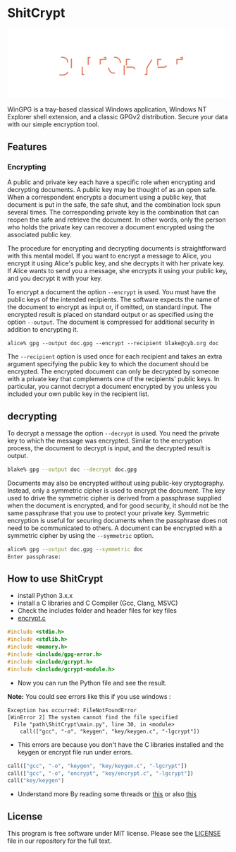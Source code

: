 # ShitCrypt

![header](Header.svg)

WinGPG is a tray-based classical Windows application, Windows NT Explorer shell extension, and a classic GPGv2 distribution. Secure your data with our simple encryption tool.

## Features

### Encrypting

A public and private key each have a specific role when encrypting and decrypting documents. A public key may be thought of as an open safe. When a correspondent encrypts a document using a public key, that document is put in the safe, the safe shut, and the combination lock spun several times. The corresponding private key is the combination that can reopen the safe and retrieve the document. In other words, only the person who holds the private key can recover a document encrypted using the associated public key.

The procedure for encrypting and decrypting documents is straightforward with this mental model. If you want to encrypt a message to Alice, you encrypt it using Alice's public key, and she decrypts it with her private key. If Alice wants to send you a message, she encrypts it using your public key, and you decrypt it with your key.

To encrypt a document the option `--encrypt` is used. You must have the public keys of the intended recipients. The software expects the name of the document to encrypt as input or, if omitted, on standard input. The encrypted result is placed on standard output or as specified using the option `--output`. The document is compressed for additional security in addition to encrypting it.

```shell
alice% gpg --output doc.gpg --encrypt --recipient blake@cyb.org doc
```

The `--recipient` option is used once for each recipient and takes an extra argument specifying the public key to which the document should be encrypted. The encrypted document can only be decrypted by someone with a private key that complements one of the recipients' public keys. In particular, you cannot decrypt a document encrypted by you unless you included your own public key in the recipient list.

## decrypting

To decrypt a message the option `--decrypt` is used. You need the private key to which the message was encrypted. Similar to the encryption process, the document to decrypt is input, and the decrypted result is output.

```bash
blake% gpg --output doc --decrypt doc.gpg
```

Documents may also be encrypted without using public-key cryptography. Instead, only a symmetric cipher is used to encrypt the document. The key used to drive the symmetric cipher is derived from a passphrase supplied when the document is encrypted, and for good security, it should not be the same passphrase that you use to protect your private key. Symmetric encryption is useful for securing documents when the passphrase does not need to be communicated to others. A document can be encrypted with a symmetric cipher by using the `--symmetric` option.

```bash
alice% gpg --output doc.gpg --symmetric doc
Enter passphrase: 
```

## How to use ShitCrypt

- install Python 3.x.x
- install a C libraries and C Compiler (Gcc, Clang, MSVC)
- Check the includes folder and header files for key files
- [encrypt.c](key/encrypt.c)

```c
#include <stdio.h>
#include <stdlib.h>
#include <memory.h>
#include <include/gpg-error.h>
#include <include/gcrypt.h>
#include <include/gcrypt-module.h>
```

- Now you can run the Python file and see the result.

__Note:__ You could see errors like this if you use windows :

```shell
Exception has occurred: FileNotFoundError
[WinError 2] The system cannot find the file specified
  File "path\ShitCrypt\main.py", line 30, in <module>
    call(["gcc", "-o", "keygen", "key/keygen.c", "-lgcrypt"])
```

- This errors are because you don't have the C libraries installed and the keygen or encrypt file run under errors.

```py
call(["gcc", "-o", "keygen", "key/keygen.c", "-lgcrypt"])
call(["gcc", "-o", "encrypt", "key/encrypt.c", "-lgcrypt"])
call("key/keygen")
```

- Understand more By reading some threads or [this](https://stackoverflow.com/questions/371878/how-to-compile-and-link-a-c-program-in-windows-using-mingw) or also [this](https://stackoverflow.com/questions/65789957/include-errors-detected-linux)

## License

This program is free software under MIT license. Please see the [LICENSE](LICENSE.rst) file in our repository for the full text.
